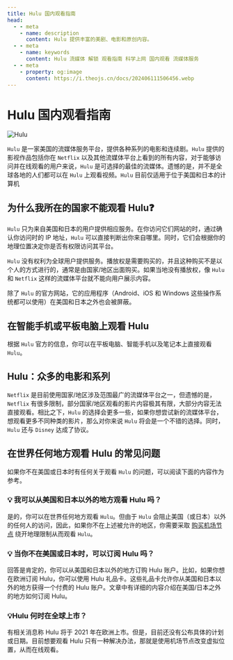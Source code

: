 ```yaml
---
title: Hulu 国内观看指南
head:
  - - meta
    - name: description
      content: Hulu 提供丰富的美剧、电影和原创内容。
  - - meta
    - name: keywords
      content: Hulu 流媒体 解锁 观看指南 科学上网 国内观看 流媒体服务
  - - meta
    - property: og:image
      content: https://i.theojs.cn/docs/202406111506456.webp
---
```


# Hulu 国内观看指南

![Hulu](https://i.theojs.cn/docs/202406111506456.webp 'Hulu')

`Hulu` 是一家美国的流媒体服务平台，提供各种系列的电影和连续剧。`Hulu` 提供的影视作品包括你在 `Netflix` 以及其他流媒体平台上看到的所有内容，对于能够访问并在线观看的用户来说，`Hulu` 是可选择的最佳的流媒体。遗憾的是，并不是全球各地的人们都可以在 `Hulu` 上观看视频。`Hulu` 目前仅适用于位于美国和日本的计算机

## 为什么我所在的国家不能观看 Hulu❓

`Hulu` 只为来自美国和日本的用户提供相应服务。在你访问它们网站的时，通过确认你访问时的 IP 地址，`Hulu` 可以直接判断出你来自哪里。同时，它们会根据你的地理位置决定你是否有权限访问其平台。

`Hulu` 没有权利为全球用户提供服务。播放权是需要购买的，并且这种购买不是以个人的方式进行的，通常是由国家/地区出面购买。如果当地没有播放权，像 `Hulu` 和 `Netflix` 这样的流媒体平台就不能向用户展示内容。

除了 `Hulu` 的官方网站，它的应用程序（Android、iOS 和 Windows 这些操作系统都可以使用）在美国和日本之外也会被屏蔽。

## 在智能手机或平板电脑上观看 Hulu

根据 `Hulu` 官方的信息，你可以在平板电脑、智能手机以及笔记本上直接观看 `Hulu`。

## Hulu：众多的电影和系列

`Netflix` 是目前使用国家/地区涉及范围最广的流媒体平台之一，但遗憾的是，`Netflix` 有很多限制，部分国家/地区观看的影片内容极其有限，大部分内容无法直接观看。相比之下，`Hulu` 的选择会更多一些，如果你想尝试新的流媒体平台，想观看更多不同种类的影片，那么对你来说 `Hulu` 将会是一个不错的选择。同时，`Hulu` 还与 `Disney` 达成了协议。

## 在世界任何地方观看 Hulu 的常见问题

如果你不在美国或日本时有任何关于观看 `Hulu` 的问题，可以阅读下面的内容作为参考。

### 💡 我可以从美国和日本以外的地方观看 Hulu 吗？

是的，你可以在世界任何地方观看 `Hulu`。但由于 `Hulu` 会阻止美国（或日本）以外的任何人的访问，因此，如果你不在上述被允许的地区，你需要采取 [购买机场节点](/serve/airport/qingyunti) 绕开地理限制从而观看 `Hulu`。

### 💡 当你不在美国或日本时，可以订阅 Hulu 吗？

回答是肯定的，你可以从美国和日本以外的地方订购 Hulu 账户。比如，如果你想在欧洲订阅 Hulu，你可以使用 Hulu 礼品卡。这些礼品卡允许你从美国和日本以外的地方获得一个付费的 Hulu 账户。文章中有详细的内容介绍在美国/日本之外的地方如何订阅 Hulu。

### 💡Hulu 何时在全球上市？

有相关消息称 Hulu 将于 2021 年在欧洲上市。但是，目前还没有公布具体的计划或日期。目前想要观看 Hulu 只有一种解决办法，那就是使用机场节点改变虚拟位置，从而在线观看。
